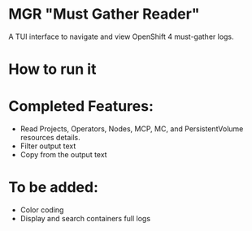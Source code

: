 # MGR "Must Gather Reader"
A TUI interface to navigate and view OpenShift 4 must-gather logs.

# How to run it

# Completed Features:
- Read Projects, Operators, Nodes, MCP, MC, and PersistentVolume resources details.
- Filter output text
- Copy from the output text

# To be added:
- Color coding
- Display and search containers full logs

